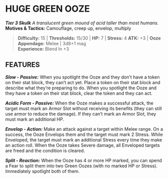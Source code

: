﻿---
tags:
  - Adversary
  - Creature
  - Statblock

name: 'HUGE GREEN OOZE'
tier: 3
type: Skulk
description: 'A translucent green mound of acid taller than most humans.'
motives_and_tactics: 'Camouflage, creep up, envelop, multiply'
difficulty: '15'
thresholds: '15/30'
hp: '7'
stress: '4'
atk: '+3'
attack: 'Ooze Appendage'
range: 'Melee'
damage: '3d8+1 mag'
experience:
  - 'Blend In +3'
feats:
- name: 'Slow'
  type: 'Passive'
  text: 'When you spotlight the Ooze and they don’t have a token on their stat block, they can’t act yet. Place a token on their stat block and describe what they’re preparing to do. When you spotlight the Ooze and they have a token on their stat block, clear the token and they can act.'
- name: 'Acidic Form'
  type: 'Passive'
  text: 'When the Ooze makes a successful attack, the target must mark an Armor Slot without receiving its benefits (they can still use armor to reduce the damage). If they can’t mark an Armor Slot, they must mark an additional HP.'
- name: 'Envelop'
  type: 'Action'
  text: 'Make an attack against a target within Melee range. On a success, the Ooze Envelops them and the target must mark 2 Stress. While Enveloped, the target must mark an additional Stress every time they make an action roll. When the Ooze takes Severe damage, all Enveloped targets are freed and the condition is cleared.'
- name: 'Split'
  type: 'Reaction'
  text: 'When the Ooze has 4 or more HP marked, you can spend a Fear to split them into two Green Oozes (with no marked HP or Stress). Immediately spotlight both of them.'
layout: Daggerheart Adversary
source: srd-adversary
statblock: true
---

# HUGE GREEN OOZE

***Tier 3 Skulk***
*A translucent green mound of acid taller than most humans.*
**Motives & Tactics:** Camouflage, creep up, envelop, multiply

> **Difficulty:** 15 | **Thresholds:** 15/30 | **HP:** 7 | **Stress:** 4
> **ATK:** +3 | **Ooze Appendage:** Melee | 3d8+1 mag  
> **Experience:** Blend In +3

## FEATURES

***Slow - Passive:*** When you spotlight the Ooze and they don’t have a token on their stat block, they can’t act yet. Place a token on their stat block and describe what they’re preparing to do. When you spotlight the Ooze and they have a token on their stat block, clear the token and they can act.

***Acidic Form - Passive:*** When the Ooze makes a successful attack, the target must mark an Armor Slot without receiving its benefits (they can still use armor to reduce the damage). If they can’t mark an Armor Slot, they must mark an additional HP.

***Envelop - Action:*** Make an attack against a target within Melee range. On a success, the Ooze Envelops them and the target must mark 2 Stress. While Enveloped, the target must mark an additional Stress every time they make an action roll. When the Ooze takes Severe damage, all Enveloped targets are freed and the condition is cleared.

***Split - Reaction:*** When the Ooze has 4 or more HP marked, you can spend a Fear to split them into two Green Oozes (with no marked HP or Stress). Immediately spotlight both of them.
